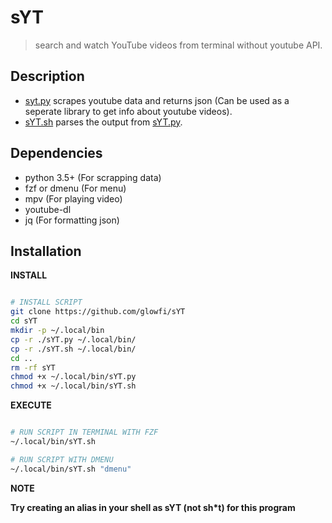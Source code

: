 # sYT

> search and watch YouTube videos from terminal without youtube API.

## Description

-   [syt.py](https://github.com/glowfi/sYT/blob/main/sYT.py) scrapes youtube data and returns json (Can be used as a seperate library to get info about youtube videos).
-   [sYT.sh](https://github.com/glowfi/sYT/blob/main/sYT.sh) parses the output from [sYT.py](https://github.com/glowfi/sYT/blob/main/sYT.py).

## Dependencies

-   python 3.5+ (For scrapping data)
-   fzf or dmenu (For menu)
-   mpv (For playing video)
-   youtube-dl
-   jq (For formatting json)

## Installation

**INSTALL**

```sh

# INSTALL SCRIPT
git clone https://github.com/glowfi/sYT
cd sYT
mkdir -p ~/.local/bin
cp -r ./sYT.py ~/.local/bin/
cp -r ./sYT.sh ~/.local/bin/
cd ..
rm -rf sYT
chmod +x ~/.local/bin/sYT.py
chmod +x ~/.local/bin/sYT.sh

```

**EXECUTE**

```sh

# RUN SCRIPT IN TERMINAL WITH FZF
~/.local/bin/sYT.sh

# RUN SCRIPT WITH DMENU
~/.local/bin/sYT.sh "dmenu"

```

**NOTE**

**Try creating an alias in your shell as sYT (not sh\*t) for this program**
